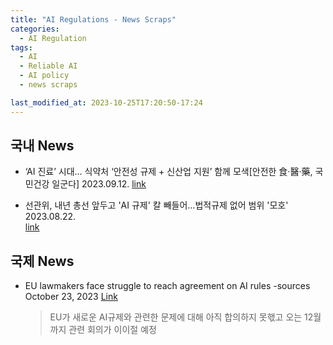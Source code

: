 ```yaml
---
title: "AI Regulations - News Scraps"
categories:
  - AI Regulation
tags:
  - AI
  - Reliable AI
  - AI policy
  - news scraps

last_modified_at: 2023-10-25T17:20:50-17:24
---
```


## 국내 News 
 * ‘AI 진료’ 시대… 식약처 ‘안전성 규제 + 신산업 지원’ 함께 모색[안전한 食·醫·藥, 국민건강 일군다] 2023.09.12.
   [link](https://www.munhwa.com/news/view.html?no=2023091201032521129001)

 * 선관위, 내년 총선 앞두고 'AI 규제' 칼 빼들어...법적규제 없어 범위 '모호' 2023.08.22.  
   [link](https://www.ajunews.com/view/20230821183917116)


## 국제 News 
* EU lawmakers face struggle to reach agreement on AI rules -sources October 23, 2023 [Link](https://www.reuters.com/technology/eu-lawmakers-face-struggle-reach-agreement-ai-rules-sources-2023-10-23/)
    > EU가 새로운 AI규제와 관련한 문제에 대해 아직 합의하지 못핷고 오는 12월까지 관련 회의가 이이절 예정




